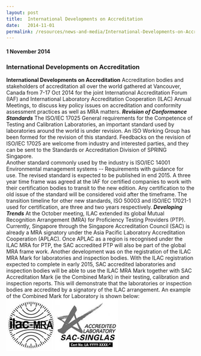 ```yaml
---
layout: post
title:  International Developments on Accreditation
date:   2014-11-01
permalink: /resources/news-and-media/International-Developments-on-Accreditation
---
```

#### 1 November 2014
### **International Developments on Accreditation**

**International Developments on Accreditation**
Accreditation bodies and stakeholders of accreditation all over the world gathered at Vancouver, Canada from 7-17 Oct 2014 for the joint International Accreditation Forum (IAF) and International Laboratory Accreditation Cooperation (ILAC) Annual Meetings, to discuss key policy issues on accreditation and conformity assessment practices as well as MRA matters.
***Revision of Conformance Standards***
The ISO/IEC 17025 General requirements for the Competence of Testing and Calibration Laboratories, an important standard used by laboratories around the world is under revision. An ISO Working Group has been formed for the revision of this standard.  Feedbacks on the revision of ISO/IEC 17025 are welcome from industry and interested parties, and they can be sent to the Standards or Accreditation Division of SPRING Singapore.  
Another standard commonly used by the industry is ISO/IEC 14001 Environmental management systems -- Requirements with guidance for use. The revised standard is expected to be published in end 2015.  A three year time frame was agreed at the IAF for certified companies to work with their certification bodies to transit to the new edition. Any certification to the old issue of the standard will be considered void after the timeframe.  The transition timeline for other new standards, ISO 50003 and ISO/IEC 17021-1 used for certification, are three and two years respectively.
***Developing Trends***
At the October meeting, ILAC extended its global Mutual Recognition Arrangement (MRA) for Proficiency Testing Providers (PTP). Currently, Singapore through the Singapore Accreditation Council (SAC) is already a MRA signatory under the Asia Pacific Laboratory Accreditation Cooperation (APLAC).  Once APLAC as a region is recognised under the ILAC MRA for PTP, the SAC accredited PTP will also be part of the global MRA frame work.
Another development was on the registration of the ILAC MRA Mark for laboratories and inspection bodies. With the ILAC registration expected to complete in early 2015, SAC accredited laboratories and inspection bodies will be able to use the ILAC MRA Mark together with SAC Accreditation Mark (ie the Combined Mark) in their testing, calibration and inspection reports.  This will demonstrate that the laboratories or inspection bodies are accredited by a signatory of the ILAC arrangement. An example of the Combined Mark for Laboratory is shown below:
![ilac-sac-logo](/images/ilac-sac-Logo.png)
